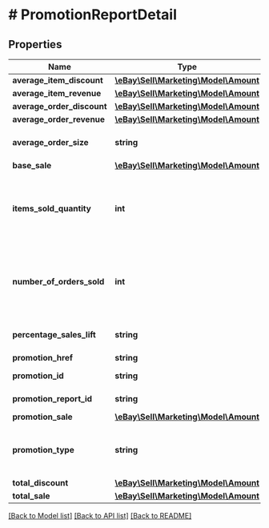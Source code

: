 # # PromotionReportDetail

## Properties

Name | Type | Description | Notes
------------ | ------------- | ------------- | -------------
**average_item_discount** | [**\eBay\Sell\Marketing\Model\Amount**](Amount.md) |  | [optional]
**average_item_revenue** | [**\eBay\Sell\Marketing\Model\Amount**](Amount.md) |  | [optional]
**average_order_discount** | [**\eBay\Sell\Marketing\Model\Amount**](Amount.md) |  | [optional]
**average_order_revenue** | [**\eBay\Sell\Marketing\Model\Amount**](Amount.md) |  | [optional]
**average_order_size** | **string** | The average order size is the average number of items that each order contained in a promotion. This value is calculated as follows: itemsSoldQuantity / numberOfOrdersSold &#x3D; averageOrderSize | [optional]
**base_sale** | [**\eBay\Sell\Marketing\Model\Amount**](Amount.md) |  | [optional]
**items_sold_quantity** | **int** | This is the quantity of items purchased in a threshold promotion where the threshold has been met and the discount was applied. For example, suppose you&#39;re running a &amp;quot;Buy 1, get 1 at 50%&amp;quot; promotion on $5 socks. One buyer purchases two pairs of socks, so they pay $7.50 for both pairs (rather than the full price of $10). Your number of items sold (itemsSoldQuantity) would be 2 and you number of orders sold (numberOfOrdersSold) would be 1. | [optional]
**number_of_orders_sold** | **int** | This is the number of orders sold in a threshold promotion where the threshold has been met and the discount was applied. For example, suppose you&#39;re running a &amp;quot;Buy 1, get 1 at 50%&amp;quot; promotion on $5 socks. One buyer purchases two pairs of socks, so they pay $7.50 for both pairs (rather than the full price of $10). Your numberOfOrdersSold would be 1 and your itemsSoldQuantity would be 2. | [optional]
**percentage_sales_lift** | **string** | The percentage sales lift is the total dollar amount gained due to promotions. This value is calculated as follows: promotionSale / totalSale &#x3D; percentageSalesLift | [optional]
**promotion_href** | **string** | The URI of the promotion report. | [optional]
**promotion_id** | **string** | A unique eBay-assigned ID for the promotion that&#39;s generated when the promotion is created. | [optional]
**promotion_report_id** | **string** | The unique eBay-assigned ID of the promotion report that is generated when the report is created. | [optional]
**promotion_sale** | [**\eBay\Sell\Marketing\Model\Amount**](Amount.md) |  | [optional]
**promotion_type** | **string** | Indicates the type of the promotion, either MARKDOWN_SALE, ORDER_DISCOUNT, or VOLUME_DISCOUNT. For implementation help, refer to &lt;a href&#x3D;&#39;https://developer.ebay.com/api-docs/sell/marketing/types/sme:PromotionTypeEnum&#39;&gt;eBay API documentation&lt;/a&gt; | [optional]
**total_discount** | [**\eBay\Sell\Marketing\Model\Amount**](Amount.md) |  | [optional]
**total_sale** | [**\eBay\Sell\Marketing\Model\Amount**](Amount.md) |  | [optional]

[[Back to Model list]](../../README.md#models) [[Back to API list]](../../README.md#endpoints) [[Back to README]](../../README.md)
